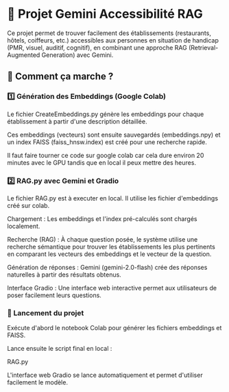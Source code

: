 # 📌 Projet Gemini Accessibilité RAG

Ce projet permet de trouver facilement des établissements (restaurants, hôtels, coiffeurs, etc.) accessibles aux personnes en situation de handicap (PMR, visuel, auditif, cognitif), en combinant une approche RAG (Retrieval-Augmented Generation) avec Gemini.

## 🔧 Comment ça marche ?

### 1️⃣ Génération des Embeddings (Google Colab)

Le fichier CreateEmbeddings.py génère les embeddings pour chaque établissement à partir d'une description détaillée. 

Ces embeddings (vecteurs) sont ensuite sauvegardés (embeddings.npy) et un index FAISS (faiss_hnsw.index) est créé pour une recherche rapide.

Il faut faire tourner ce code sur google colab car cela dure environ 20 minutes avec le GPU tandis que en local il peux mettre des heures.

### 2️⃣ RAG.py avec Gemini et Gradio

Le fichier RAG.py est à executer en local. 
Il utilise les fichier d'embeddings créé sur colab. 

Chargement : Les embeddings et l'index pré-calculés sont chargés localement.

Recherche (RAG) : À chaque question posée, le système utilise une recherche sémantique pour trouver les établissements les plus pertinents en comparant les vecteurs des embeddings et le vecteur de la question.

Génération de réponses : Gemini (gemini-2.0-flash) crée des réponses naturelles à partir des résultats obtenus.

Interface Gradio : Une interface web interactive permet aux utilisateurs de poser facilement leurs questions.

### 🚀 Lancement du projet

Exécute d'abord le notebook Colab pour générer les fichiers embeddings et FAISS.

Lance ensuite le script final en local :

RAG.py

L'interface web Gradio se lance automatiquement et permet d'utiliser facilement le modèle.





